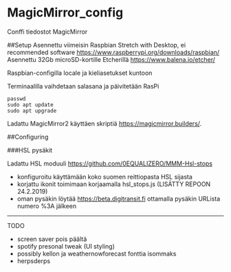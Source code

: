 # MagicMirror_config
Conffi tiedostot MagicMirror

##Setup
Asennettu viimeisin Raspbian Stretch with Desktop, ei recommended software https://www.raspberrypi.org/downloads/raspbian/
Asennettu 32Gb microSD-kortille Etcherillä https://www.balena.io/etcher/

Raspbian-configilla locale ja kieliasetukset kuntoon

Terminaalilla vaihdetaan salasana ja päivitetään RasPi
```
passwd
sudo apt update
sudo apt upgrade 
```

Ladattu MagicMirror2 käyttäen skriptiä https://magicmirror.builders/.

##Configuring

###HSL pysäkit

Ladattu HSL moduuli https://github.com/0EQUALIZERO/MMM-Hsl-stops
- konfiguroitu käyttämään koko suomen reittiopasta HSL sijasta
- korjattu ikonit toimimaan korjaamalla hsl_stops.js (LISÄTTY REPOON 24.2.2019) 
- oman pysäkin löytää https://beta.digitransit.fi ottamalla pysäkin URLista numero %3A jälkeen


__________
TODO 
- screen saver pois päältä
- spotify presonal tweak (UI styling)
- possibly kellon ja weathernowforecast fonttia isommaks
- herpsderps
